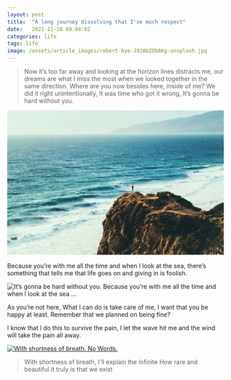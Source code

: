 ```yaml
---
layout: post
title:  "A long journey dissolving that I've much respect"
date:   2022-11-18 09:04:02
categories: life
tags: life
image: /assets/article_images/robert-bye-J9J8bZObAKg-unsplash.jpg
---
```


> Now it’s too far away and looking at the horizon lines distracts me, our dreams are what I miss the most when we looked together in the same direction. Where are you now besides here, inside of me? We did it right unintentionally, It was time who got it wrong, It’s gonna be hard without you.

![Our dreams is what I miss the most. When we looked together at the same direction.](/assets/article_images/austin-neill-HAKTHWgeDWE-unsplash.jpg "Our dreams is what I miss the most. When we looked together at the same direction.")

Because you’re with me all the time and when I look at the sea, there’s something that tells me that life goes on and giving in is foolish.

![It’s gonna be hard without you. Because you’re with me all the time and when I look at the sea ...](/assets/article_images/joseph-barrientos-oQl0eVYd_n8-unsplash.jpg "It’s gonna be hard without you. Because you’re with me all the time and when I look at the sea ...")

As you’re not here, What I can do is take care of me, I want that you be happy at least. Remember that we planned on being fine?

I know that I do this to survive the pain, I let the wave hit me and the wind will take the pain all away.

[![With shortness of breath. No Words.](https://img.youtube.com/vi/Ua-84AiHiEI/maxresdefault.jpg)](https://www.youtube.com/watch?v=Ua-84AiHiEI)

>With shortness of breath, I'll explain the infinite 
How rare and beautiful it truly is that we exist